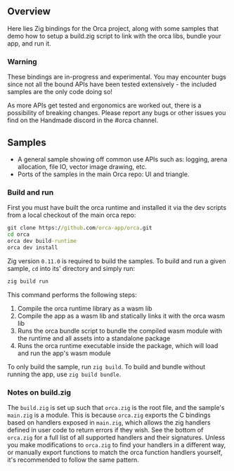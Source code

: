 ## Overview
Here lies Zig bindings for the Orca project, along with some samples that demo how to setup a build.zig script to link with the orca libs, bundle your app, and run it.

### Warning
These bindings are in-progress and experimental. You may encounter bugs since not all the bound APIs have been tested extensively - the included samples are the only code doing so!

As more APIs get tested and ergonomics are worked out, there is a possibility of breaking changes. Please report any bugs or other issues you find on the Handmade discord in the #orca channel.

## Samples
* A general sample showing off common use APIs such as: logging, arena allocation, file IO, vector image drawing, etc.
* Ports of the samples in the main Orca repo: UI and triangle.

### Build and run
First you must have built the orca runtime and installed it via the dev scripts from a local checkout of the main orca repo:
```cmd
git clone https://github.com/orca-app/orca.git
cd orca
orca dev build-runtime
orca dev install
```

Zig version `0.11.0` is required to build the samples. To build and run a given sample, `cd` into its' directory and simply run:
```cmd
zig build run
```

This command performs the following steps:
1. Compile the orca runtime library as a wasm lib
2. Compile the app as a wasm lib and statically links it with the orca wasm lib
3. Runs the orca bundle script to bundle the compiled wasm module with the runtime and all assets into a standalone package
4. Runs the orca runtime executable inside the package, which will load and run the app's wasm module

To only build the sample, run `zig build`.
To build and bundle without running the app, use `zig build bundle`.

### Notes on build.zig
The `build.zig` is set up such that `orca.zig` is the root file, and the sample's `main.zig` is a module. This is because `orca.zig` exports the C bindings based on handlers exposed in `main.zig`, which allows the zig handlers defined in user code to return errors if they wish. See the bottom of `orca.zig` for a full list of all supported handlers and their signatures. Unless you make modifications to `orca.zig` to find your handlers in a different way, or manually export functions to match the orca function handlers yourself, it's recommended to follow the same pattern.
